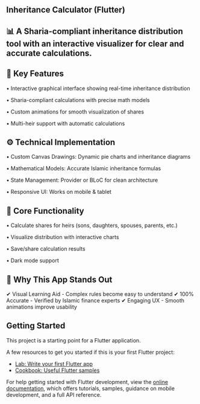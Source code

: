 ## Inheritance Calculator (Flutter)

## 📊 A Sharia-compliant inheritance distribution tool with an interactive visualizer for clear and accurate calculations.

## 🌟 Key Features

• Interactive graphical interface showing real-time inheritance distribution

• Sharia-compliant calculations with precise math models

• Custom animations for smooth visualization of shares

• Multi-heir support with automatic calculations

## ⚙️ Technical Implementation

• Custom Canvas Drawings: Dynamic pie charts and inheritance diagrams

• Mathematical Models: Accurate Islamic inheritance formulas

• State Management: Provider or BLoC for clean architecture

• Responsive UI: Works on mobile & tablet

## 📱 Core Functionality

• Calculate shares for heirs (sons, daughters, spouses, parents, etc.)

• Visualize distribution with interactive charts

• Save/share calculation results

• Dark mode support

## 🎯 Why This App Stands Out

✔ Visual Learning Aid - Complex rules become easy to understand
✔ 100% Accurate - Verified by Islamic finance experts
✔ Engaging UX - Smooth animations improve usability

## Getting Started

This project is a starting point for a Flutter application.

A few resources to get you started if this is your first Flutter project:

- [Lab: Write your first Flutter app](https://docs.flutter.dev/get-started/codelab)
- [Cookbook: Useful Flutter samples](https://docs.flutter.dev/cookbook)

For help getting started with Flutter development, view the
[online documentation](https://docs.flutter.dev/), which offers tutorials,
samples, guidance on mobile development, and a full API reference.
